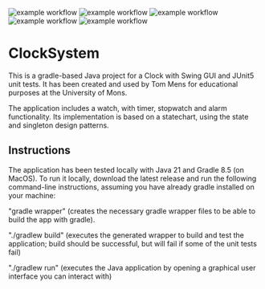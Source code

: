 ![example workflow](https://github.com/uhourri/ClockSystem/actions/workflows/gradle.yml/badge.svg)
![example workflow](https://github.com/uhourri/ClockSystem/actions/workflows/pmd.yml/badge.svg)
![example workflow](https://github.com/uhourri/ClockSystem/actions/workflows/codeql.yml/badge.svg)
![example workflow](https://github.com/uhourri/ClockSystem/actions/workflows/scorecard.yml/badge.svg)
![example workflow](https://github.com/uhourri/ClockSystem/actions/workflows/actionlint.yml/badge.svg)




# ClockSystem

This is a gradle-based Java project for a Clock with Swing GUI and JUnit5 unit tests. It has been created and used by Tom Mens for educational purposes at the University of Mons.

The application includes a watch, with timer, stopwatch and alarm functionality.
Its implementation is based on a statechart, using the state and singleton design patterns.


## Instructions

The application has been tested locally with Java 21 and Gradle 8.5 (on MacOS). To run it locally, download the latest release and run the following command-line instructions, assuming you have already gradle installed on your machine:

"gradle wrapper" (creates the necessary gradle wrapper files to be able to build the app with gradle).

"./gradlew build" (executes the generated wrapper to build and test the application; build should be successful, but will fail if some of the unit tests fail)

"./gradlew run" (executes the Java application by opening a graphical user interface you can interact with)
